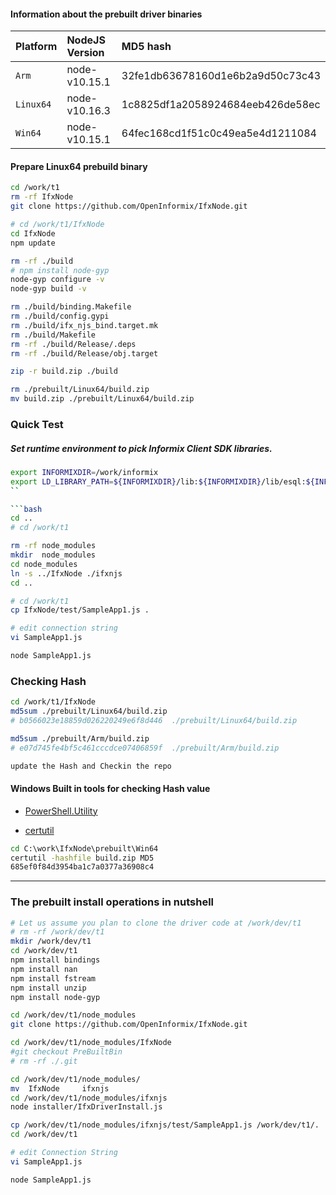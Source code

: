 

#### Information about the prebuilt driver binaries

| **Platform** | **NodeJS Version** | **MD5 hash**
|:-------------|:-------------------|:----------------------------------------
| `Arm`        | node-v10.15.1      | 32fe1db63678160d1e6b2a9d50c73c43
| `Linux64`    | node-v10.16.3      | 1c8825df1a2058924684eeb426de58ec
| `Win64`      | node-v10.15.1      | 64fec168cd1f51c0c49ea5e4d1211084



#### Prepare Linux64 prebuild binary
```bash
cd /work/t1
rm -rf IfxNode
git clone https://github.com/OpenInformix/IfxNode.git

# cd /work/t1/IfxNode
cd IfxNode
npm update

rm -rf ./build
# npm install node-gyp
node-gyp configure -v
node-gyp build -v

rm ./build/binding.Makefile
rm ./build/config.gypi
rm ./build/ifx_njs_bind.target.mk
rm ./build/Makefile
rm -rf ./build/Release/.deps
rm -rf ./build/Release/obj.target

zip -r build.zip ./build

rm ./prebuilt/Linux64/build.zip
mv build.zip ./prebuilt/Linux64/build.zip
```

### Quick Test

##### Set runtime environment to pick Informix Client SDK libraries.
```bash
export INFORMIXDIR=/work/informix
export LD_LIBRARY_PATH=${INFORMIXDIR}/lib:${INFORMIXDIR}/lib/esql:${INFORMIXDIR}/lib/cli
``

```bash
cd ..
# cd /work/t1

rm -rf node_modules
mkdir  node_modules
cd node_modules
ln -s ../IfxNode ./ifxnjs
cd ..

# cd /work/t1
cp IfxNode/test/SampleApp1.js .

# edit connection string
vi SampleApp1.js

node SampleApp1.js
```

###  Checking Hash
```bash
cd /work/t1/IfxNode
md5sum ./prebuilt/Linux64/build.zip
# b0566023e18859d026220249e6f8d446  ./prebuilt/Linux64/build.zip

md5sum ./prebuilt/Arm/build.zip
# e07d745fe4bf5c461cccdce07406859f  ./prebuilt/Arm/build.zip

update the Hash and Checkin the repo
```



#### Windows Built in tools for checking Hash value
* [PowerShell.Utility](https://docs.microsoft.com/en-us/powershell/module/Microsoft.PowerShell.Utility/Get-FileHash?view=powershell-5.1)

* [certutil](https://technet.microsoft.com/library/cc732443.aspx)
```bat
cd C:\work\IfxNode\prebuilt\Win64
certutil -hashfile build.zip MD5
685ef0f84d3954ba1c7a0377a36908c4
```

---
### The prebuilt install operations in nutshell
```bash
# Let us assume you plan to clone the driver code at /work/dev/t1
# rm -rf /work/dev/t1
mkdir /work/dev/t1
cd /work/dev/t1
npm install bindings
npm install nan
npm install fstream
npm install unzip
npm install node-gyp

cd /work/dev/t1/node_modules
git clone https://github.com/OpenInformix/IfxNode.git

cd /work/dev/t1/node_modules/IfxNode
#git checkout PreBuiltBin
# rm -rf ./.git

cd /work/dev/t1/node_modules/
mv  IfxNode     ifxnjs
cd /work/dev/t1/node_modules/ifxnjs
node installer/IfxDriverInstall.js

cp /work/dev/t1/node_modules/ifxnjs/test/SampleApp1.js /work/dev/t1/.
cd /work/dev/t1

# edit Connection String
vi SampleApp1.js

node SampleApp1.js
```
